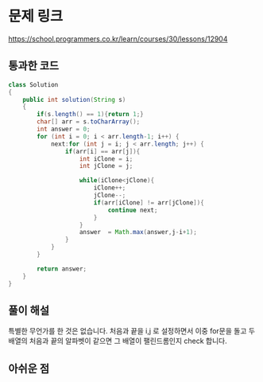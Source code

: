 # 문제 링크
https://school.programmers.co.kr/learn/courses/30/lessons/12904
## 통과한 코드

```java
class Solution
{
	public int solution(String s)
	{
        if(s.length() == 1){return 1;}
		char[] arr = s.toCharArray();
		int answer = 0;
		for (int i = 0; i < arr.length-1; i++) {
			next:for (int j = i; j < arr.length; j++) {
				if(arr[i] == arr[j]){
					int iClone = i;
					int jClone = j;

					while(iClone<jClone){
						iClone++;
						jClone--;
						if(arr[iClone] != arr[jClone]){
							continue next;
						}
					}
					answer  = Math.max(answer,j-i+1);
				}
			}
		}

		return answer;
	}
}
```

## 풀이 해설
특별한 무언가를 한 것은 없습니다. 처음과 끝을 i,j 로 설정하면서 이중 for문을 돌고 
두 배열의 처음과 끝의 알파벳이 같으면 그 배열이 팰린드롬인지 check 합니다.

## 아쉬운 점
